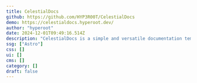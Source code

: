 ```yaml
---
title: CelestialDocs
github: https://github.com/HYP3R00T/CelestialDocs
demo: https://celestialdocs.hyperoot.dev/
author: "hyperoot"
date: 2024-12-01T09:49:16.514Z
description: "CelestialDocs is a simple and versatile documentation template built with Astro. It provides a clean and minimal interface for creating documentation websites, leveraging the power of Astro and Tailwind CSS for a streamlined user experience."
ssg: ["Astro"]
css: []
ui: []
cms: []
category: []
draft: false
---
```


